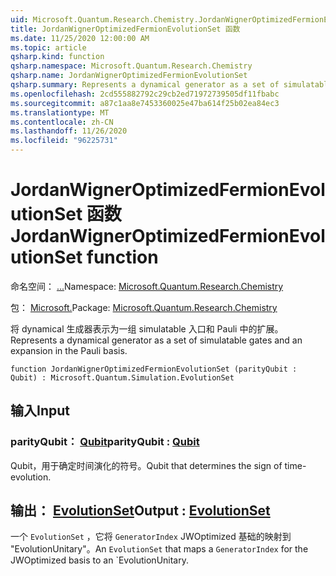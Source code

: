 ```yaml
---
uid: Microsoft.Quantum.Research.Chemistry.JordanWignerOptimizedFermionEvolutionSet
title: JordanWignerOptimizedFermionEvolutionSet 函数
ms.date: 11/25/2020 12:00:00 AM
ms.topic: article
qsharp.kind: function
qsharp.namespace: Microsoft.Quantum.Research.Chemistry
qsharp.name: JordanWignerOptimizedFermionEvolutionSet
qsharp.summary: Represents a dynamical generator as a set of simulatable gates and an expansion in the Pauli basis.
ms.openlocfilehash: 2cd555882792c29cb2ed71972739505df11fbabc
ms.sourcegitcommit: a87c1aa8e7453360025e47ba614f25b02ea84ec3
ms.translationtype: MT
ms.contentlocale: zh-CN
ms.lasthandoff: 11/26/2020
ms.locfileid: "96225731"
---
```

# <a name="jordanwigneroptimizedfermionevolutionset-function"></a><span data-ttu-id="e2057-102">JordanWignerOptimizedFermionEvolutionSet 函数</span><span class="sxs-lookup"><span data-stu-id="e2057-102">JordanWignerOptimizedFermionEvolutionSet function</span></span>

<span data-ttu-id="e2057-103">命名空间： [...](xref:Microsoft.Quantum.Research.Chemistry)</span><span class="sxs-lookup"><span data-stu-id="e2057-103">Namespace: [Microsoft.Quantum.Research.Chemistry](xref:Microsoft.Quantum.Research.Chemistry)</span></span>

<span data-ttu-id="e2057-104">包： [Microsoft.](https://nuget.org/packages/Microsoft.Quantum.Research.Chemistry)</span><span class="sxs-lookup"><span data-stu-id="e2057-104">Package: [Microsoft.Quantum.Research.Chemistry](https://nuget.org/packages/Microsoft.Quantum.Research.Chemistry)</span></span>


<span data-ttu-id="e2057-105">将 dynamical 生成器表示为一组 simulatable 入口和 Pauli 中的扩展。</span><span class="sxs-lookup"><span data-stu-id="e2057-105">Represents a dynamical generator as a set of simulatable gates and an expansion in the Pauli basis.</span></span>

```qsharp
function JordanWignerOptimizedFermionEvolutionSet (parityQubit : Qubit) : Microsoft.Quantum.Simulation.EvolutionSet
```


## <a name="input"></a><span data-ttu-id="e2057-106">输入</span><span class="sxs-lookup"><span data-stu-id="e2057-106">Input</span></span>

### <a name="parityqubit--qubit"></a><span data-ttu-id="e2057-107">parityQubit： [Qubit](xref:microsoft.quantum.lang-ref.qubit)</span><span class="sxs-lookup"><span data-stu-id="e2057-107">parityQubit : [Qubit](xref:microsoft.quantum.lang-ref.qubit)</span></span>

<span data-ttu-id="e2057-108">Qubit，用于确定时间演化的符号。</span><span class="sxs-lookup"><span data-stu-id="e2057-108">Qubit that determines the sign of time-evolution.</span></span>



## <a name="output--evolutionset"></a><span data-ttu-id="e2057-109">输出： [EvolutionSet](xref:Microsoft.Quantum.Simulation.EvolutionSet)</span><span class="sxs-lookup"><span data-stu-id="e2057-109">Output : [EvolutionSet](xref:Microsoft.Quantum.Simulation.EvolutionSet)</span></span>

<span data-ttu-id="e2057-110">一个 `EvolutionSet` ，它将 `GeneratorIndex` JWOptimized 基础的映射到 "EvolutionUnitary"。</span><span class="sxs-lookup"><span data-stu-id="e2057-110">An `EvolutionSet` that maps a `GeneratorIndex` for the JWOptimized basis to an \`EvolutionUnitary.</span></span>